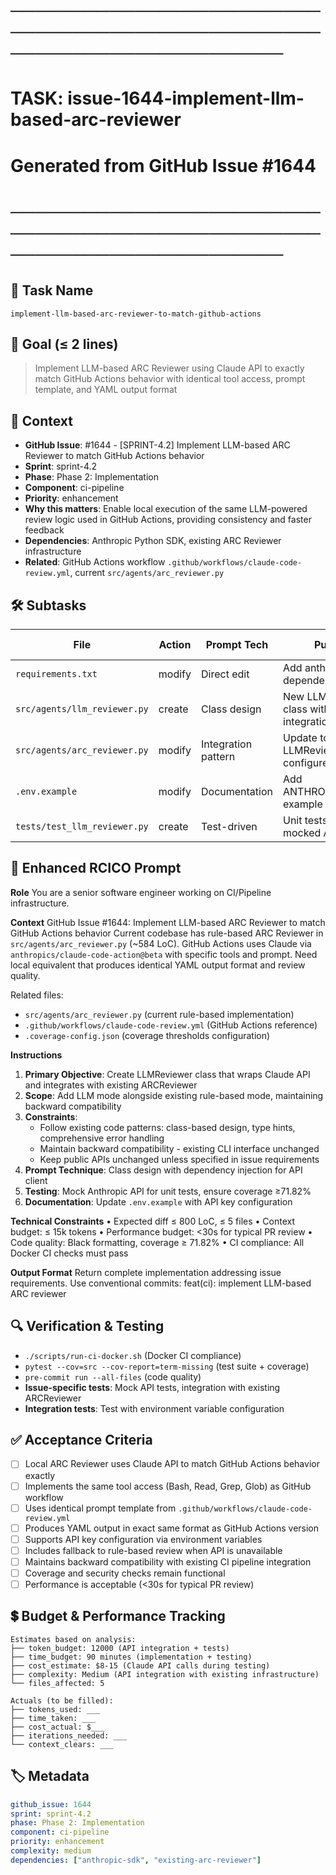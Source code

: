 # ────────────────────────────────────────────────────────────────────────
# TASK: issue-1644-implement-llm-based-arc-reviewer
# Generated from GitHub Issue #1644
# ────────────────────────────────────────────────────────────────────────

## 📌 Task Name
`implement-llm-based-arc-reviewer-to-match-github-actions`

## 🎯 Goal (≤ 2 lines)
> Implement LLM-based ARC Reviewer using Claude API to exactly match GitHub Actions behavior with identical tool access, prompt template, and YAML output format

## 🧠 Context
- **GitHub Issue**: #1644 - [SPRINT-4.2] Implement LLM-based ARC Reviewer to match GitHub Actions behavior
- **Sprint**: sprint-4.2
- **Phase**: Phase 2: Implementation
- **Component**: ci-pipeline
- **Priority**: enhancement
- **Why this matters**: Enable local execution of the same LLM-powered review logic used in GitHub Actions, providing consistency and faster feedback
- **Dependencies**: Anthropic Python SDK, existing ARC Reviewer infrastructure
- **Related**: GitHub Actions workflow `.github/workflows/claude-code-review.yml`, current `src/agents/arc_reviewer.py`

## 🛠️ Subtasks

| File | Action | Prompt Tech | Purpose | Context Impact |
|------|--------|-------------|---------|----------------|
| `requirements.txt` | modify | Direct edit | Add anthropic SDK dependency | Low |
| `src/agents/llm_reviewer.py` | create | Class design | New LLMReviewer class with Claude integration | Med |
| `src/agents/arc_reviewer.py` | modify | Integration pattern | Update to use LLMReviewer when configured | Med |
| `.env.example` | modify | Documentation | Add ANTHROPIC_API_KEY example | Low |
| `tests/test_llm_reviewer.py` | create | Test-driven | Unit tests with mocked API | Med |

## 📝 Enhanced RCICO Prompt
**Role**
You are a senior software engineer working on CI/Pipeline infrastructure.

**Context**
GitHub Issue #1644: Implement LLM-based ARC Reviewer to match GitHub Actions behavior
Current codebase has rule-based ARC Reviewer in `src/agents/arc_reviewer.py` (~584 LoC).
GitHub Actions uses Claude via `anthropics/claude-code-action@beta` with specific tools and prompt.
Need local equivalent that produces identical YAML output format and review quality.

Related files:
- `src/agents/arc_reviewer.py` (current rule-based implementation)
- `.github/workflows/claude-code-review.yml` (GitHub Actions reference)
- `.coverage-config.json` (coverage thresholds configuration)

**Instructions**
1. **Primary Objective**: Create LLMReviewer class that wraps Claude API and integrates with existing ARCReviewer
2. **Scope**: Add LLM mode alongside existing rule-based mode, maintaining backward compatibility
3. **Constraints**:
   - Follow existing code patterns: class-based design, type hints, comprehensive error handling
   - Maintain backward compatibility - existing CLI interface unchanged
   - Keep public APIs unchanged unless specified in issue requirements
4. **Prompt Technique**: Class design with dependency injection for API client
5. **Testing**: Mock Anthropic API for unit tests, ensure coverage ≥71.82%
6. **Documentation**: Update `.env.example` with API key configuration

**Technical Constraints**
• Expected diff ≤ 800 LoC, ≤ 5 files
• Context budget: ≤ 15k tokens
• Performance budget: <30s for typical PR review
• Code quality: Black formatting, coverage ≥ 71.82%
• CI compliance: All Docker CI checks must pass

**Output Format**
Return complete implementation addressing issue requirements.
Use conventional commits: feat(ci): implement LLM-based ARC reviewer

## 🔍 Verification & Testing
- `./scripts/run-ci-docker.sh` (Docker CI compliance)
- `pytest --cov=src --cov-report=term-missing` (test suite + coverage)
- `pre-commit run --all-files` (code quality)
- **Issue-specific tests**: Mock API tests, integration with existing ARCReviewer
- **Integration tests**: Test with environment variable configuration

## ✅ Acceptance Criteria
- [ ] Local ARC Reviewer uses Claude API to match GitHub Actions behavior exactly
- [ ] Implements the same tool access (Bash, Read, Grep, Glob) as GitHub workflow
- [ ] Uses identical prompt template from `.github/workflows/claude-code-review.yml`
- [ ] Produces YAML output in exact same format as GitHub Actions version
- [ ] Supports API key configuration via environment variables
- [ ] Includes fallback to rule-based review when API is unavailable
- [ ] Maintains backward compatibility with existing CI pipeline integration
- [ ] Coverage and security checks remain functional
- [ ] Performance is acceptable (<30s for typical PR review)

## 💲 Budget & Performance Tracking
```
Estimates based on analysis:
├── token_budget: 12000 (API integration + tests)
├── time_budget: 90 minutes (implementation + testing)
├── cost_estimate: $8-15 (Claude API calls during testing)
├── complexity: Medium (API integration with existing infrastructure)
└── files_affected: 5

Actuals (to be filled):
├── tokens_used: ___
├── time_taken: ___
├── cost_actual: $___
├── iterations_needed: ___
└── context_clears: ___
```

## 🏷️ Metadata
```yaml
github_issue: 1644
sprint: sprint-4.2
phase: Phase 2: Implementation
component: ci-pipeline
priority: enhancement
complexity: medium
dependencies: ["anthropic-sdk", "existing-arc-reviewer"]
```

